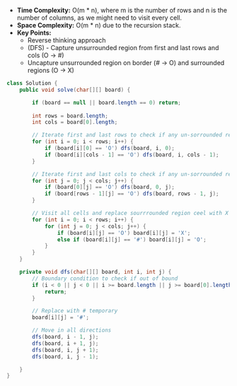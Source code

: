 - **Time Complexity:** O(m * n), where m is the number of rows and n is the number of columns, as we might need to visit every cell.
- **Space Complexity:** O(m * n) due to the recursion stack.
- **Key Points:**
    - Reverse thinking approach 
    - (DFS) - Capture unsurrounded region from first and last rows and cols (O -> #)
    - Uncapture unsurrounded region on border (# -> O) and surrounded regions (O -> X)

```java
class Solution {
    public void solve(char[][] board) {

        if (board == null || board.length == 0) return;
        
        int rows = board.length;
        int cols = board[0].length;

        // Iterate first and last rows to check if any un-sorrounded region and replace O
        for (int i = 0; i < rows; i++) {
            if (board[i][0] == 'O') dfs(board, i, 0);
            if (board[i][cols - 1] == 'O') dfs(board, i, cols - 1); 
        }

        // Iterate first and last cols to check if any un-sorrounded region and replace O
        for (int j = 0; j < cols; j++) {
            if (board[0][j] == 'O') dfs(board, 0, j);
            if (board[rows - 1][j] == 'O') dfs(board, rows - 1, j); 
        }

        // Visit all cells and replace sourrrounded region ceel with X and unsourrounded region cells (on border) with O (from #)
        for (int i = 0; i < rows; i++) {
            for (int j = 0; j < cols; j++) {
                if (board[i][j] == 'O') board[i][j] = 'X';
                else if (board[i][j] == '#') board[i][j] = 'O'; 
            }
        }
    }

    private void dfs(char[][] board, int i, int j) {
        // Boundary condition to check if out of bound
        if (i < 0 || j < 0 || i >= board.length || j >= board[0].length || board[i][j] != 'O') {
            return;
        }

        // Replace with # temporary
        board[i][j] = '#';

        // Move in all directions
        dfs(board, i - 1, j);
        dfs(board, i + 1, j);
        dfs(board, i, j + 1);
        dfs(board, i, j - 1);

    }
}
```